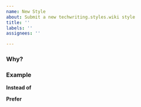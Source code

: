 ```yaml
---
name: New Style
about: Submit a new techwriting.styles.wiki style
title: ''
labels: ''
assignees: ''

---
```


<!-- ONLY SUBMIT "STYLES" AS ISSUES! -->
<!-- If this isn't a "style", please head to https://github.com/styles-wiki/styles-wiki to open an actual issue such as a bug report, feature request or roadmap question. -->

<!-- insert a paragraph or two about describing the concept -->

### Why?

<!-- tell us _why_ this is a good thing to follow. this helps builds confidence! -->

### Example

<!-- if possible, give us an example or two. if you want to give multiple examples, use a numbered list -->

**Instead of**

<!-- bad example -->

**Prefer**

<!-- good example -->
